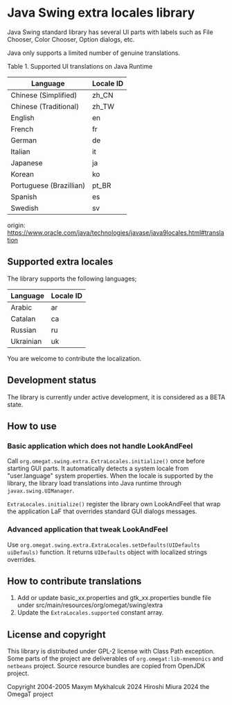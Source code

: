 # Java Swing extra locales library

Java Swing standard library has several UI parts with labels such as File Chooser, Color Chooser, Option dialogs, etc.

Java only supports a limited number of genuine translations.

  Table 1. Supported UI translations on Java Runtime

| Language                | Locale ID |
|-------------------------|-----------|
| Chinese (Simplified)    | zh_CN     |
| Chinese (Traditional)   | zh_TW     |
| English                 | en        |
| French                  | fr        |
| German                  | de        |
| Italian                 | it        |
| Japanese                | ja        |
| Korean                  | ko        |
| Portuguese (Brazillian) | pt_BR     |
| Spanish                 | es        |
| Swedish                 | sv        |

origin: https://www.oracle.com/java/technologies/javase/java9locales.html#translation

## Supported extra locales

The library supports the following languages;

| Language | Locale ID |
|----------|-----------|
| Arabic   | ar        |
| Catalan  | ca        |
| Russian  | ru        |
| Ukrainian| uk        |

You are welcome to contribute the localization.

## Development status

The library is currently under active development, it is considered as a BETA state.

## How to use

### Basic application which does not handle LookAndFeel

Call `org.omegat.swing.extra.ExtraLocales.initialize()` once before starting GUI parts.
It automatically detects a system locale from "user.language" system properties.
When the locale is supported by the library, the library load translations into Java runtime
through `javax.swing.UIManager`.

`ExtraLocales.initialize()` register the library own LookAndFeel that wrap
the application LaF that overrides standard GUI dialogs messages.

### Advanced application that tweak LookAndFeel

Use `org.omegat.swing.extra.ExtraLocales.setDefaults(UIDefaults uiDefauls)` function.
It returns `UIDefaults` object with localized strings overrides.

## How to contribute translations

1. Add or update basic_xx.properties and gtk_xx.properties bundle file under src/main/resources/org/omegat/swing/extra
2. Update the `ExtraLocales.supported` constant array.

## License and copyright

This library is distributed under GPL-2 license with Class Path exception.
Some parts of the project are deliverables of `org.omegat:lib-mnemonics` and `netbeans` project.
Source resource bundles are copied from OpenJDK project.

Copyright 2004-2005 Maxym Mykhalcuk
          2024 Hiroshi Miura
          2024 the OmegaT project

